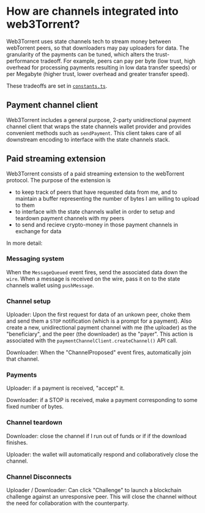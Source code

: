 # How are channels integrated into web3Torrent?

Web3Torrent uses state channels tech to stream money between webTorrent peers, so that downloaders may pay uploaders for data. The granularity of the payments can be tuned, which alters the trust-performance tradeoff. For example, peers can pay per byte (low trust, high overhead for processing payments resulting in low data transfer speeds) or per Megabyte (higher trust, lower overhead and greater transfer speed).

These tradeoffs are set in [`constants.ts`](https://github.com/statechannels/monorepo/blob/master/packages/web3torrent/src/constants.ts).

## Payment channel client

Web3Torrent includes a general purpose, 2-party unidirectional payment channel client that wraps the state channels wallet provider and provides convenient methods such as `sendPayment`. This client takes care of all downstream encoding to interface with the state channels stack.

## Paid streaming extension

Web3Torrent consists of a paid streaming extension to the webTorrent protocol. The purpose of the extension is

- to keep track of peers that have requested data from me, and to maintain a buffer representing the number of bytes I am willing to upload to them
- to interface with the state channels wallet in order to setup and teardown payment channels with my peers
- to send and recieve crypto-money in those payment channels in exchange for data

In more detail:

### Messaging system

When the `MessageQueued` event fires, send the associated data down the `wire`. When a message is received on the wire, pass it on to the state channels wallet using `pushMessage`.

### Channel setup

Uploader: Upon the first request for data of an unkown peer, choke them and send them a `STOP` notification (which is a prompt for a payment). Also create a new, unidirectional payment channel with me (the uploader) as the "beneficiary", and the peer (the downloader) as the "payer". This action is associated with the `paymentChannelClient.createChannel()` API call.

Downloader: When the "ChannelProposed" event fires, automatically join that channel.

### Payments

Uploader: if a payment is received, "accept" it.

Downloader: if a STOP is received, make a payment corresponding to some fixed number of bytes.

### Channel teardown

Downloader: close the channel if I run out of funds or if if the download finishes.

Uploader: the wallet will automatically respond and collaboratively close the channel.

### Channel Disconnects

Uploader / Downloader: Can click "Challenge" to launch a blockchain challenge against an unresponsive peer. This will close the channel without the need for collaboration with the counterparty.
